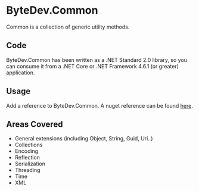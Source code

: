 # ByteDev.Common

Common is a collection of generic utility methods.

## Code

ByteDev.Common has been written as a .NET Standard 2.0 library, so you can consume it from a .NET Core or .NET Framework 4.6.1 (or greater) application.

## Usage

Add a reference to ByteDev.Common.  A nuget reference can be found [here](https://www.nuget.org/packages/ByteDev.Common/).

## Areas Covered
- General extensions (including Object, String, Guid, Uri..)
- Collections
- Encoding
- Reflection
- Serialization
- Threading
- Time
- XML